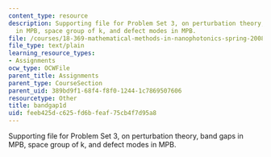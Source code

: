 ```yaml
---
content_type: resource
description: Supporting file for Problem Set 3, on perturbation theory, band gaps
  in MPB, space group of k, and defect modes in MPB.
file: /courses/18-369-mathematical-methods-in-nanophotonics-spring-2008/feeb425dc625fd6bfeaf75cb4f7d95a8_bandgap1d.ctl
file_type: text/plain
learning_resource_types:
- Assignments
ocw_type: OCWFile
parent_title: Assignments
parent_type: CourseSection
parent_uid: 389bd9f1-68f4-f8f0-1244-1c7869507606
resourcetype: Other
title: bandgap1d
uid: feeb425d-c625-fd6b-feaf-75cb4f7d95a8
---
```

Supporting file for Problem Set 3, on perturbation theory, band gaps in MPB, space group of k, and defect modes in MPB.

